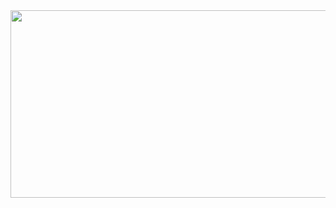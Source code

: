  <div id="header" align="center">
  <img src="https://www.aalpha.net/wp-content/uploads/2019/10/data-science-giphy.gif" width="600" height="300"/>
</div>
